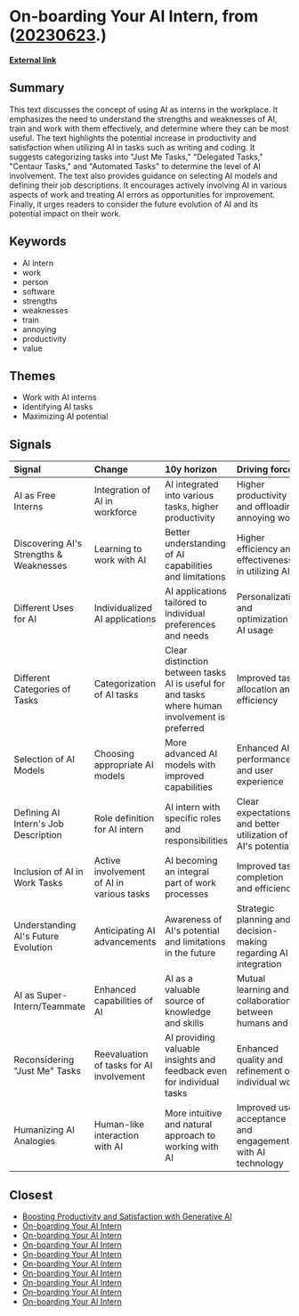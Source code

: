 # __On-boarding Your AI Intern__, from ([20230623](https://kghosh.substack.com/p/20230623).)

__[External link](https://www.oneusefulthing.org/p/on-boarding-your-ai-intern)__



## Summary

This text discusses the concept of using AI as interns in the workplace. It emphasizes the need to understand the strengths and weaknesses of AI, train and work with them effectively, and determine where they can be most useful. The text highlights the potential increase in productivity and satisfaction when utilizing AI in tasks such as writing and coding. It suggests categorizing tasks into "Just Me Tasks," "Delegated Tasks," "Centaur Tasks," and "Automated Tasks" to determine the level of AI involvement. The text also provides guidance on selecting AI models and defining their job descriptions. It encourages actively involving AI in various aspects of work and treating AI errors as opportunities for improvement. Finally, it urges readers to consider the future evolution of AI and its potential impact on their work.

## Keywords

* AI intern
* work
* person
* software
* strengths
* weaknesses
* train
* annoying
* productivity
* value

## Themes

* Work with AI interns
* Identifying AI tasks
* Maximizing AI potential

## Signals

| Signal                                  | Change                                    | 10y horizon                                                                                     | Driving force                                                   |
|:----------------------------------------|:------------------------------------------|:------------------------------------------------------------------------------------------------|:----------------------------------------------------------------|
| AI as Free Interns                      | Integration of AI in workforce            | AI integrated into various tasks, higher productivity                                           | Higher productivity and offloading annoying work                |
| Discovering AI's Strengths & Weaknesses | Learning to work with AI                  | Better understanding of AI capabilities and limitations                                         | Higher efficiency and effectiveness in utilizing AI             |
| Different Uses for AI                   | Individualized AI applications            | AI applications tailored to individual preferences and needs                                    | Personalization and optimization of AI usage                    |
| Different Categories of Tasks           | Categorization of AI tasks                | Clear distinction between tasks AI is useful for and tasks where human involvement is preferred | Improved task allocation and efficiency                         |
| Selection of AI Models                  | Choosing appropriate AI models            | More advanced AI models with improved capabilities                                              | Enhanced AI performance and user experience                     |
| Defining AI Intern's Job Description    | Role definition for AI intern             | AI intern with specific roles and responsibilities                                              | Clear expectations and better utilization of AI's potential     |
| Inclusion of AI in Work Tasks           | Active involvement of AI in various tasks | AI becoming an integral part of work processes                                                  | Improved task completion and efficiency                         |
| Understanding AI's Future Evolution     | Anticipating AI advancements              | Awareness of AI's potential and limitations in the future                                       | Strategic planning and decision-making regarding AI integration |
| AI as Super-Intern/Teammate             | Enhanced capabilities of AI               | AI as a valuable source of knowledge and skills                                                 | Mutual learning and collaboration between humans and AI         |
| Reconsidering "Just Me" Tasks           | Reevaluation of tasks for AI involvement  | AI providing valuable insights and feedback even for individual tasks                           | Enhanced quality and refinement of individual work              |
| Humanizing AI Analogies                 | Human-like interaction with AI            | More intuitive and natural approach to working with AI                                          | Improved user acceptance and engagement with AI technology      |

## Closest

* [Boosting Productivity and Satisfaction with Generative AI](01bec9add8819c277aad7d7ba19983f7)
* [On-boarding Your AI Intern](4b66dbaa2bbc249bfcccbb7e27adbde5)
* [On-boarding Your AI Intern](4b66dbaa2bbc249bfcccbb7e27adbde5)
* [On-boarding Your AI Intern](4b66dbaa2bbc249bfcccbb7e27adbde5)
* [On-boarding Your AI Intern](4b66dbaa2bbc249bfcccbb7e27adbde5)
* [On-boarding Your AI Intern](4b66dbaa2bbc249bfcccbb7e27adbde5)
* [On-boarding Your AI Intern](4b66dbaa2bbc249bfcccbb7e27adbde5)
* [On-boarding Your AI Intern](4b66dbaa2bbc249bfcccbb7e27adbde5)
* [On-boarding Your AI Intern](4b66dbaa2bbc249bfcccbb7e27adbde5)
* [On-boarding Your AI Intern](4b66dbaa2bbc249bfcccbb7e27adbde5)
